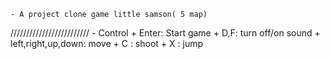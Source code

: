 	- A project clone game little samson( 5 map)
/////////////////////////
	- Control
		+ Enter: Start game
		+ D,F: turn off/on sound
		+ left,right,up,down: move
		+ C : shoot
		+ X : jump
